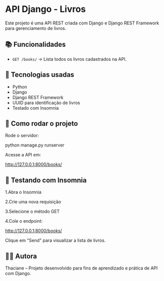 # API Django - Livros

Este projeto é uma API REST criada com Django e Django REST Framework para gerenciamento de livros.

## 📚 Funcionalidades

- `GET /books/` → Lista todos os livros cadastrados na API.

## 🔧 Tecnologias usadas

- Python
- Django
- Django REST Framework
- UUID para identificação de livros
- Testado com Insomnia

## 🚀 Como rodar o projeto

Rode o servidor:

python manage.py runserver

Acesse a API em:

http://127.0.0.1:8000/books/

## 🧪 Testando com Insomnia

1.Abra o Insomnia

2.Crie uma nova requisição

3.Selecione o método GET

4.Cole o endpoint:

http://127.0.0.1:8000/books/


Clique em "Send" para visualizar a lista de livros.

## 👩‍💻 Autora

Thaciane – Projeto desenvolvido para fins de aprendizado e prática de API com Django.
